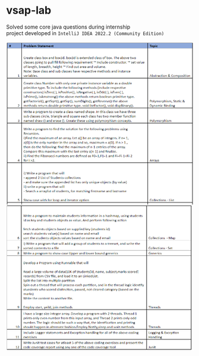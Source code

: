 # vsap-lab
Solved some core java questions during internship </br>
project developed in ```IntelliJ IDEA 2022.2 (Community Edition)``` <br><br>
![plot](./img/pic1.PNG)
![plot](./img/pic2.PNG)
